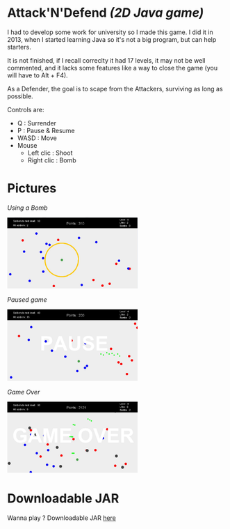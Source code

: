 # Attack'N'Defend *(2D Java game)*

I had to develop some work for university so I made this game. I did it in 2013, when I started learning Java so it's not a big program, but can help starters. 

It is not finished, if I recall correclty it had 17 levels, it may not be well commented, and it lacks some features like a way to close the game (you will have to Alt + F4).

As a Defender, the goal is to scape from the Attackers, surviving as long as possible.

Controls are:

 * Q : Surrender
 * P : Pause & Resume
 * WASD : Move 
 * Mouse 
    * Left clic : Shoot
    * Right clic : Bomb


# Pictures

*Using a Bomb*

<img src="./images/Bomb.jpg" width="300">

*Paused game*

<img src="./images/Pause.jpg" width="300">

*Game Over*

<img src="./images/GameOver.jpg" width="300">


# Downloadable JAR
Wanna play ? Downloadable JAR [here](/releases/Game-AND.jar?raw=true)


